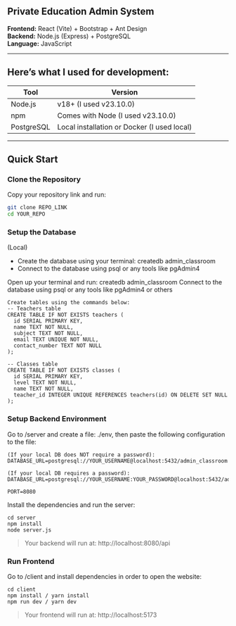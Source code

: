 ## Private Education Admin System

**Frontend:** React (Vite) + Bootstrap + Ant Design  
**Backend:** Node.js (Express) + PostgreSQL  
**Language:** JavaScript

---

## Here’s what I used for development:

| Tool         | Version           |
|--------------|-------------------|
| Node.js      | v18+ (I used v23.10.0) |
| npm          | Comes with Node (I used v23.10.0) |
| PostgreSQL   | Local installation or Docker (I used local)|

---

## Quick Start

### Clone the Repository

Copy your repository link and run:

```bash
git clone REPO_LINK
cd YOUR_REPO
```

### Setup the Database
(Local)
- Create the database using your terminal: createdb admin_classroom
- Connect to the database using psql or any tools like pgAdmin4

Open up your terminal and run: createdb admin_classroom
Connect to the database using psql or any tools like pgAdmin4 or others
```
Create tables using the commands below:
-- Teachers table
CREATE TABLE IF NOT EXISTS teachers (
  id SERIAL PRIMARY KEY,
  name TEXT NOT NULL,
  subject TEXT NOT NULL,
  email TEXT UNIQUE NOT NULL,
  contact_number TEXT NOT NULL
);

-- Classes table
CREATE TABLE IF NOT EXISTS classes (
  id SERIAL PRIMARY KEY,
  level TEXT NOT NULL,
  name TEXT NOT NULL,
  teacher_id INTEGER UNIQUE REFERENCES teachers(id) ON DELETE SET NULL
);
```

### Setup Backend Environment
Go to /server and create a file: ./env, then paste the following configuration to the file:
```
(If your local DB does NOT require a password):
DATABASE_URL=postgresql://YOUR_USERNAME@localhost:5432/admin_classroom

(If your local DB requires a password):
DATABASE_URL=postgresql://YOUR_USERNAME:YOUR_PASSWORD@localhost:5432/admin_classroom

PORT=8080
```
Install the dependencies and run the server:
```
cd server
npm install
node server.js
```
> Your backend will run at: http://localhost:8080/api

### Run Frontend
Go to /client and install dependencies in order to open the website:
```
cd client
npm install / yarn install
npm run dev / yarn dev
```
> Your frontend will run at: http://localhost:5173
